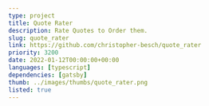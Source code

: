 ```yaml
---
type: project
title: Quote Rater
description: Rate Quotes to Order them. 
slug: quote_rater
link: https://github.com/christopher-besch/quote_rater
priority: 3200
date: 2022-01-12T00:00:00+00:00
languages: [typescript]
dependencies: [gatsby]
thumb: ../images/thumbs/quote_rater.png
listed: true
---
```


